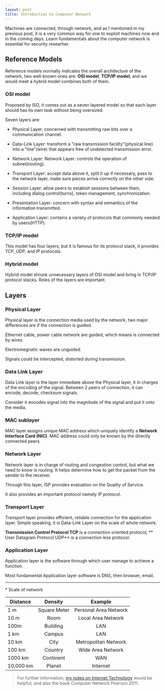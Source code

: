 ```yaml
---
layout: post
title: Introduction to Computer Network
---
```


Machines are connected, through network, and as I mentioned in my previous post, it is a very common way for one to exploit machines now and in the coming days. Learn fundamentals about the computer network is essential for security researher.

## Reference Models

Reference models normally indicates the overall architecture of the network, two well-known ones are: **OSI model**, **TCP/IP model**, and we would meet a hybrid model combines both of them.

### OSI model

Proposed by ISO, it comes out as a seven layered model so that each layer should has its own task without being oversized.

Seven layers are:

- Physical Layer: concerned with transmitting raw bits over a communication channel.

- Data-Link Layer: transform a "raw transmission facility"(physical line) into a "line"(wire) that appears free of undetected transmission error.

- Network Layer: Network Layer: controls the operation of subnet(routing).

- Transport Layer: accept data above it, split it up if necessary, pass to the network layer, make sure pieces arrive correctly on the other side.

- Session Layer: allow peers to estabish sessions between them, including dialog control(turns), token management, synchronization.

- Presentation Layer: concern with syntax and semantics of the information transmitted.

- Application Layer: contains a variety of protocols that commonly needed by users(HTTP).

### TCP/IP model

This model has four layers, but it is famous for its protocol stack, it provides TCP, UDP, and IP protocols.

### Hybrid model

Hybrid model shrunk unnecessary layers of OSI model and bring in TCP/IP protocol stacks. Roles of the layers are important.

## Layers

### Physical Layer

Physical layer is the connection media used by the network, two major differences are if the connection is guided.

Ethernet cable, power cable network are guided, which means is connected by wires.

Electromegnatic waves are unguided.

Signals could be intercepted, distorted during transmission.

### Data Link Layer

Data Link layer is the layer immediate above the Physical layer, it in charges of the encoding of the signal. Between 2 peers of connection, it can encode, decode, checksum signals.

Consider it encodes signal into the magnitude of the signal and put it onto the media.

### MAC sublayer

MAC layer assigns unique MAC address which uniquely identify a **Network Interface Card (NIC)**. MAC address could only be known by the directly connected peers.

### Network Layer

Network layer is in charge of routing and congestion control, but what we need to know is routing. It helps determine how to get the packet from the sender to the receiver.

Through this layer, ISP provides evaluation on the Quality of Service.

It also provides an important protocol namely IP protocol. 

### Transport Layer

Transport layer provides efficient, reliable connection for the application layer. Simple speaking, it is Data-Link Layer on the scale of whole network.

**Transmission Control Protocol TCP** is a connection oriented protocol, ** User Datagram Protocol UDP** is a connection less protocol.

### Application Layer

Application layer is the software through which user manage to achieve a function.

Most fundamental Application layer software is DNS, then browser, email.

---

\* Scale of network

| Distance | Density | Example |
| ------------------ |:-------:|:-------:|
| 1 m | Square Meter | Personal Area Network|
| 10 m | Room | Local Area Network |
| 100m | Building | LAN |
| 1 km | Campus | LAN |
| 10 km | City | Metropolitan Network |
| 100 km | Country | Wide Area Network |
| 1000 km | Continent | WAN |
| 10,000 km | Planet | Internet |

> For further information, <a href="https://github.com/happyren/Reading-notes/blob/master/Internet.md"> my notes on Internet Technology</a> would be helpful, and also the book Computer Network Pearson.2011. 